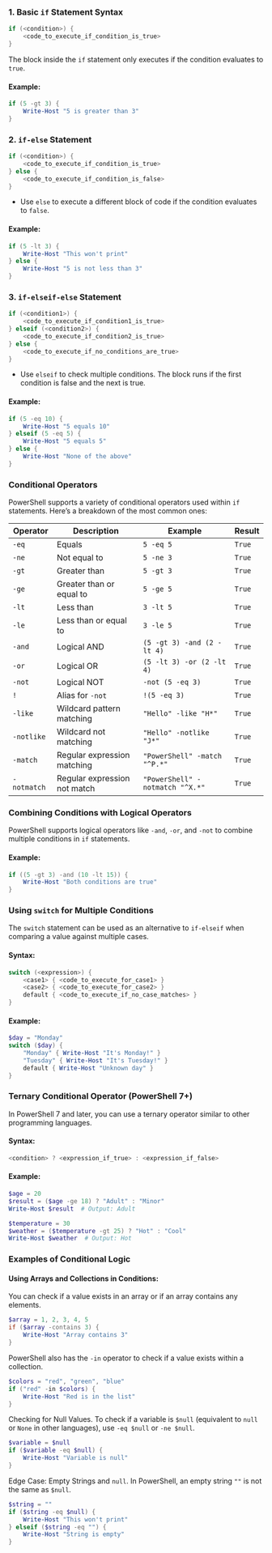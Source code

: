 ### **1. Basic `if` Statement Syntax**
```powershell
if (<condition>) {
    <code_to_execute_if_condition_is_true>
}
```
The block inside the `if` statement only executes if the condition evaluates to `true`.

#### Example:
```powershell
if (5 -gt 3) {
    Write-Host "5 is greater than 3"
}
```

### **2. `if-else` Statement**
```powershell
if (<condition>) {
    <code_to_execute_if_condition_is_true>
} else {
    <code_to_execute_if_condition_is_false>
}
```
- Use `else` to execute a different block of code if the condition evaluates to `false`.

#### Example:
```powershell
if (5 -lt 3) {
    Write-Host "This won't print"
} else {
    Write-Host "5 is not less than 3"
}
```

### **3. `if-elseif-else` Statement**
```powershell
if (<condition1>) {
    <code_to_execute_if_condition1_is_true>
} elseif (<condition2>) {
    <code_to_execute_if_condition2_is_true>
} else {
    <code_to_execute_if_no_conditions_are_true>
}
```
- Use `elseif` to check multiple conditions. The block runs if the first condition is false and the next is true.

#### Example:
```powershell
if (5 -eq 10) {
    Write-Host "5 equals 10"
} elseif (5 -eq 5) {
    Write-Host "5 equals 5"
} else {
    Write-Host "None of the above"
}
```

### **Conditional Operators**
PowerShell supports a variety of conditional operators used within `if` statements. Here’s a breakdown of the most common ones:

| **Operator** | **Description**             | **Example**             | **Result**         |
|--------------|-----------------------------|-------------------------|--------------------|
| `-eq`        | Equals                       | `5 -eq 5`               | `True`             |
| `-ne`        | Not equal to                 | `5 -ne 3`               | `True`             |
| `-gt`        | Greater than                 | `5 -gt 3`               | `True`             |
| `-ge`        | Greater than or equal to     | `5 -ge 5`               | `True`             |
| `-lt`        | Less than                    | `3 -lt 5`               | `True`             |
| `-le`        | Less than or equal to        | `3 -le 5`               | `True`             |
| `-and`       | Logical AND                  | `(5 -gt 3) -and (2 -lt 4)` | `True`         |
| `-or`        | Logical OR                   | `(5 -lt 3) -or (2 -lt 4)` | `True`         |
| `-not`       | Logical NOT                  | `-not (5 -eq 3)`        | `True`             |
| `!`          | Alias for `-not`             | `!(5 -eq 3)`            | `True`             |
| `-like`      | Wildcard pattern matching    | `"Hello" -like "H*"`    | `True`             |
| `-notlike`   | Wildcard not matching        | `"Hello" -notlike "J*"` | `True`             |
| `-match`     | Regular expression matching  | `"PowerShell" -match "^P.*"` | `True`     |
| `-notmatch`  | Regular expression not match | `"PowerShell" -notmatch "^X.*"` | `True` |

### **Combining Conditions with Logical Operators**
PowerShell supports logical operators like `-and`, `-or`, and `-not` to combine multiple conditions in `if` statements.
#### Example:
```powershell
if ((5 -gt 3) -and (10 -lt 15)) {
    Write-Host "Both conditions are true"
}
```

### **Using `switch` for Multiple Conditions**

The `switch` statement can be used as an alternative to `if-elseif` when comparing a value against multiple cases.
#### Syntax:
```powershell
switch (<expression>) {
    <case1> { <code_to_execute_for_case1> }
    <case2> { <code_to_execute_for_case2> }
    default { <code_to_execute_if_no_case_matches> }
}
```

#### Example:
```powershell
$day = "Monday"
switch ($day) {
    "Monday" { Write-Host "It's Monday!" }
    "Tuesday" { Write-Host "It's Tuesday!" }
    default { Write-Host "Unknown day" }
}
```

### **Ternary Conditional Operator (PowerShell 7+)**
In PowerShell 7 and later, you can use a ternary operator similar to other programming languages.
#### Syntax:
```powershell
<condition> ? <expression_if_true> : <expression_if_false>
```

#### Example:
```powershell
$age = 20
$result = ($age -ge 18) ? "Adult" : "Minor"
Write-Host $result  # Output: Adult
```

```PowerShell 
$temperature = 30
$weather = ($temperature -gt 25) ? "Hot" : "Cool"
Write-Host $weather  # Output: Hot
```

### **Examples of Conditional Logic**
#### Using Arrays and Collections in Conditions:
You can check if a value exists in an array or if an array contains any elements.
```powershell
$array = 1, 2, 3, 4, 5
if ($array -contains 3) {
    Write-Host "Array contains 3"
}
```

PowerShell also has the `-in` operator to check if a value exists within a collection.
```powershell
$colors = "red", "green", "blue"
if ("red" -in $colors) {
    Write-Host "Red is in the list"
}
```

Checking for Null Values. To check if a variable is `$null` (equivalent to `null` or `None` in other languages), use `-eq $null` or `-ne $null`.
```powershell
$variable = $null
if ($variable -eq $null) {
    Write-Host "Variable is null"
}
```

Edge Case: Empty Strings and `null`. In PowerShell, an empty string `""` is not the same as `$null`.
```powershell
$string = ""
if ($string -eq $null) {
    Write-Host "This won't print"
} elseif ($string -eq "") {
    Write-Host "String is empty"
}
```

